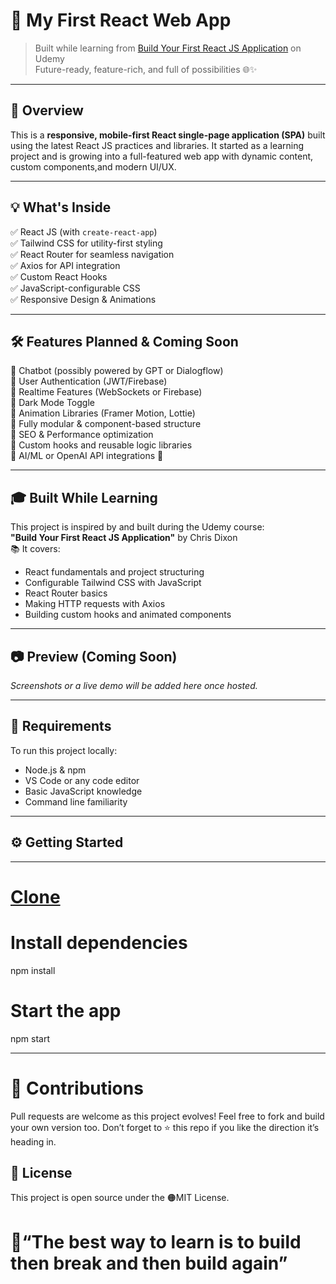 # 🚀 My First React Web App

> Built while learning from [Build Your First React JS Application](https://www.udemy.com/course/build-your-first-react-js-application) on Udemy  
> Future-ready, feature-rich, and full of possibilities 🌐✨

---

## 📌 Overview

This is a **responsive, mobile-first React single-page application (SPA)** built using the latest React JS practices and libraries. It started as a learning project and is growing into a full-featured web app with dynamic content, custom components,and modern UI/UX.

---

## 💡 What's Inside

✅ React JS (with `create-react-app`)  
✅ Tailwind CSS for utility-first styling  
✅ React Router for seamless navigation  
✅ Axios for API integration  
✅ Custom React Hooks  
✅ JavaScript-configurable CSS  
✅ Responsive Design & Animations

---

## 🛠 Features Planned & Coming Soon

🎯 Chatbot (possibly powered by GPT or Dialogflow)  
🎯 User Authentication (JWT/Firebase)  
🎯 Realtime Features (WebSockets or Firebase)  
🎯 Dark Mode Toggle  
🎯 Animation Libraries (Framer Motion, Lottie)  
🎯 Fully modular & component-based structure  
🎯 SEO & Performance optimization  
🎯 Custom hooks and reusable logic libraries  
🎯 AI/ML or OpenAI API integrations 🤖

---

## 🎓 Built While Learning

This project is inspired by and built during the Udemy course:  
**"Build Your First React JS Application"** by Chris Dixon  
📚 It covers:
- React fundamentals and project structuring
- Configurable Tailwind CSS with JavaScript
- React Router basics
- Making HTTP requests with Axios
- Building custom hooks and animated components

---

## 📷 Preview (Coming Soon)
*Screenshots or a live demo will be added here once hosted.*

---

## 🚧 Requirements

To run this project locally:

- Node.js & npm
- VS Code or any code editor
- Basic JavaScript knowledge
- Command line familiarity

---

## ⚙️ Getting Started

---

# [Clone](https://github.com/avanishkasar/ReactJS-Website.git)

# Install dependencies
  npm install

# Start the app
  npm start

---

# 🤝 Contributions
Pull requests are welcome as this project evolves! Feel free to fork and build your own version too.
Don’t forget to ⭐ this repo if you like the direction it’s heading in.

## 📄 **License**
This project is open source under the 🟠MIT License.

# 💬“The best way to learn is to build then break and then build again”


